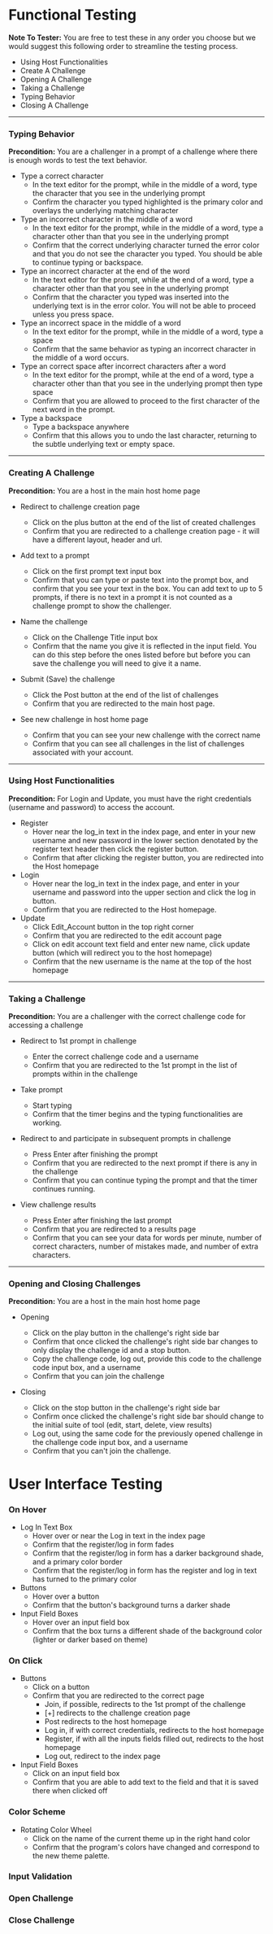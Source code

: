 # Functional Testing

**Note To Tester:** You are free to test these in any order you choose but we would suggest this following order to streamline the testing process.

- Using Host Functionalities
- Create A Challenge
- Opening A Challenge
- Taking a Challenge
- Typing Behavior
- Closing A Challenge

------

### Typing Behavior

**Precondition:** You are a challenger in a prompt of a challenge where there is enough words to test the text behavior.

- Type a correct character
  - In the text editor for the prompt, while in the middle of a word, type the character that you see in the underlying prompt
  - Confirm the character you typed highlighted is the primary color and overlays the underlying matching character
- Type an incorrect character in the middle of a word
  - In the text editor for the prompt, while in the middle of a word, type a character other than that you see in the underlying prompt
  - Confirm that the correct underlying character turned the error color and that you do not see the character you typed. You should be able to continue typing or backspace. 
- Type an incorrect character at the end of the word
  - In the text editor for the prompt, while at the end of a word, type a character other than that you see in the underlying prompt
  - Confirm that the character you typed was inserted into the underlying text is in the error color. You will not be able to proceed unless you press space.
- Type an incorrect space in the middle of a word
  - In the text editor for the prompt, while in the middle of a word, type a space 
  - Confirm that the same behavior as typing an incorrect character in the middle of a word occurs. 
- Type an correct space after incorrect characters after a word
  - In the text editor for the prompt, while at the end of a word, type a character other than that you see in the underlying prompt then type space 
  - Confirm that you are allowed to proceed to the first character of the next word in the prompt.
- Type a backspace
  - Type a backspace anywhere 
  - Confirm that this allows you to undo the last character, returning to the subtle underlying text or empty space.


------

### Creating A Challenge

**Precondition:** You are a host in the main host home page

- Redirect to challenge creation page
  - Click on the plus button at the end of the list of created challenges
  - Confirm that you are redirected to a challenge creation page - it will have a different layout, header and url. 

- Add text to a prompt
  - Click on the first prompt text input box
  - Confirm that you can type or paste text into the prompt box, and confirm that you see your text in the box. You can add text to up to 5 prompts, if there is no text in a prompt it is not counted as a challenge prompt to show the challenger. 
- Name the challenge
  - Click on the Challenge Title input box
  - Confirm that the name you give it is reflected in the input field. You can do this step before the ones listed before but before you can save the challenge you will need to give it a name. 
- Submit (Save) the challenge
  - Click the Post button at the end of the list of challenges 
  - Confirm that you are redirected to the main host page.
- See new challenge in host home page
  - Confirm that you can see your new challenge with the correct name 
  - Confirm that you can see all challenges in the list of challenges associated with your account.

------

### Using Host Functionalities

**Precondition:** For Login and Update, you must have the right credentials (username and password) to access the account. 

- Register
  - Hover near the log_in text in the index page, and enter in your new username and new password in the lower section denotated by the register text header then click the register button. 
  - Confirm that after clicking the register button, you are redirected into the Host homepage
- Login
  - Hover near the log_in text in the index page, and enter in your username and password into the upper section and click the log in button. 
  - Confirm that you are redirected to the Host homepage.
- Update
  - Click Edit_Account button in the top right corner
  - Confirm that you are redirected to the edit account page
  - Click on edit account text field and enter new name, click update button (which will redirect you to the host homepage)
  - Confirm that the new username is the name at the top of the host homepage



------

### Taking a Challenge

**Precondition:** You are a challenger with the correct challenge code for accessing a challenge

- Redirect to 1st prompt in challenge
  - Enter the correct challenge code and a username
  - Confirm that you are redirected to the 1st prompt in the list of prompts within in the challenge

- Take prompt
  - Start typing
  - Confirm that the timer begins and the typing functionalities are working.

- Redirect to and participate in subsequent prompts in challenge
  - Press Enter after finishing the prompt
  - Confirm that you are redirected to the next prompt if there is any in the challenge
  - Confirm that you can continue typing the prompt and that the timer continues running.

- View challenge results
  - Press Enter after finishing the last prompt
  - Confirm that you are redirected to a results page
  - Confirm that you can see your data for words per minute, number of correct characters, number of mistakes made, and number of extra characters. 


------

### Opening and Closing Challenges

**Precondition:**  You are a host in the main host home page

- Opening 
  - Click on the play button in the challenge's right side bar
  - Confirm that once clicked the challenge's right side bar changes to only display the challenge id and a stop button. 
  - Copy the challenge code, log out, provide this code to the challenge code input box, and a username
  - Confirm that you can join the challenge

- Closing
  - Click on the stop button in the challenge's right side bar
  - Confirm once clicked the challenge's right side bar should change to the initial suite of tool (edit, start, delete, view results) 
  - Log out, using the same code for the previously opened challenge in the challenge code input box, and a username 
  - Confirm that you can't join the challenge.




# User Interface Testing

### On Hover

- Log In Text Box
  - Hover over or near the Log in text in the index page
  - Confirm that the register/log in form fades
  - Confirm that the register/log in form has a darker background shade, and a primary color border
  - Confirm that the register/log in form has the register and log in text has turned to the primary color
- Buttons
  - Hover over a button
  - Confirm that the button's background turns a darker shade
- Input Field Boxes
  - Hover over an input field box
  - Confirm that the box turns a different shade of the background color (lighter or darker based on theme)

### On Click

- Buttons
  - Click on a button
  - Confirm that you are redirected to the correct page
    - Join, if possible, redirects to the 1st prompt of the challenge 
    - [+] redirects to the challenge creation page
    - Post redirects to the host homepage
    - Log in, if with correct credentials, redirects to the host homepage
    - Register, if with all the inputs fields filled out, redirects to the host homepage
    - Log out, redirect to the index page
- Input Field Boxes
  - Click on an input field box
  - Confirm that you are able to add text to the field and that it is saved there when clicked off

### Color Scheme

- Rotating Color Wheel
  - Click on the name of the current theme up in the right hand color
  - Confirm that the program's colors have changed and correspond to the new theme palette.

### Input Validation

### Open Challenge

### Close Challenge